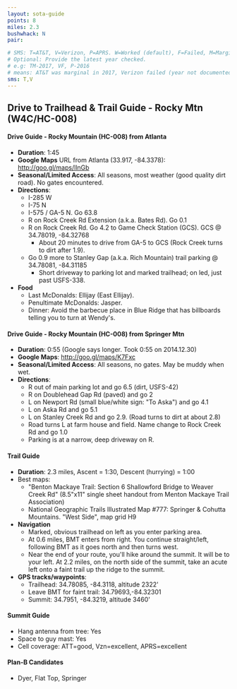 ```yaml
---
layout: sota-guide
points: 8
miles: 2.3
bushwhack: N
pair: 

# SMS: T=AT&T, V=Verizon, P=APRS. W=Worked (default), F=Failed, M=Marginal (some failed).
# Optional: Provide the latest year checked.
# e.g: TM-2017, VF, P-2016
# means: AT&T was marginal in 2017, Verizon failed (year not documented), APRS worked in 2016.
sms: T,V
---
```

Drive to Trailhead & Trail Guide - Rocky Mtn (W4C/HC-008)
--------------------------------------------------------
#### Drive Guide - Rocky Mountain (HC-008) from Atlanta

* **Duration**: 1:45
* **Google Maps** URL from Atlanta (33.917, -84.3378): http://goo.gl/maps/llnGb
* **Seasonal/Limited Access**: All seasons, most weather (good quality dirt road).  No gates encountered.
* **Directions**:
    * I-285 W
    * I-75 N
    * I-575 / GA-5 N.  Go 63.8
    * R on Rock Creek Rd Extension (a.k.a. Bates Rd).  Go 0.1
    * R on Rock Creek Rd.  Go 4.2 to Game Check Station (GCS).  GCS @ 34.78019, -84.32768
        * About 20 minutes to drive from GA-5 to GCS (Rock Creek turns to dirt after 1.9).
    * Go 0.9 more to Stanley Gap (a.k.a. Rich Mountain) trail parking @ 34.78081, -84.31185
        * Short driveway to parking lot and marked trailhead; on led, just past USFS-338.
* **Food**
    * Last McDonalds: Ellijay (East Ellijay). 
    * Penultimate McDonalds: Jasper.
    * Dinner: Avoid the barbecue place in Blue Ridge that has billboards telling you to turn at Wendy's. 

####  Drive Guide - Rocky Mountain (HC-008) from Springer Mtn

* **Duration**: 0:55 (Google says longer.  Took 0:55 on 2014.12.30)
* **Google Maps**: http://goo.gl/maps/K7Fxc
* **Seasonal/Limited Access**: All seasons, no gates.  May be muddy when wet.
* **Directions**:
    * R out of main parking lot and go 6.5 (dirt, USFS-42)
    * R on Doublehead Gap Rd (paved) and go 2
    * L on Newport Rd (small blue/white sign: "To Aska") and go 4.1
    * L on Aska Rd and go 5.1
    * L on Stanley Creek Rd and go 2.9.  (Road turns to dirt at about 2.8)
    * Road turns L at farm house and field.  Name change to Rock Creek Rd and go 1.0
    * Parking is at a narrow, deep driveway on R.
      ​      
#### Trail Guide

* **Duration**: 2.3 miles, Ascent = 1:30, Descent (hurrying) = 1:00
* Best maps:
    * "Benton Mackaye Trail: Section 6 Shallowford Bridge to Weaver Creek Rd" (8.5"x11" single sheet handout from Menton Mackaye Trail Association)
    * National Geographic Trails Illustrated Map #777: Springer & Cohutta Mountains.  "West Side", map grid H9
* **Navigation**
    * Marked, obvious trailhead on left as you enter parking area.
    * At 0.6 miles, BMT enters from right. You continue straight/left, following BMT as it goes north and then turns west.
    * Near the end of your route, you'll hike around the summit.  It will be to your left.  At 2.2 miles, on the north side of the summit, take an acute left onto a faint trail up the ridge to the summit.
* **GPS tracks/waypoints**:
    * Trailhead: 34.78085, -84.3118, altitude 2322'
    * Leave BMT for faint trail: 34.79693,-84.32301
    * Summit: 34.7951, -84.3219, altitude 3460'

#### Summit Guide

* Hang antenna from tree: Yes
* Space to guy mast: Yes
* Cell coverage: ATT=good, Vzn=excellent, APRS=excellent

#### Plan-B Candidates

* Dyer, Flat Top, Springer
